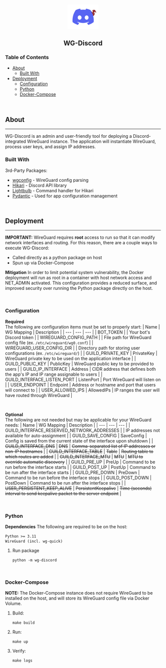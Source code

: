 <!-- PROJECT LOGO -->
<br />
<p align="center">
  <img src="images/logo.png" alt="Logo" width=100>
<p>
<h2 align="center">WG-Discord</h2>

<!-- TABLE OF CONTENTS -->
### Table of Contents

- [About](#about)
  - [Built With](#built-with)
- [Deployment](#deployment)
  - [Configuration](#configuration)
  - [Python](#python)
  - [Docker-Compose](#docker-compose)

&nbsp;

## About

***  
WG-Discord is an admin and user-friendly tool for deploying a Discord-integrated WireGuard instance. The application will instantiate WireGuard, process user keys, and assign IP addresses.

### Built With

3rd-Party Packages:

- [wgconfig](https://github.com/towalink/wgconfig) - WireGuard config parsing
- [Hikari](https://github.com/hikari-py/hikari) - Discord API library
- [Lightbulb](https://github.com/tandemdude/hikari-lightbulb) - Command handler for Hikari
- [Pydantic](https://github.com/pydantic/pydantic) - Used for app configuration management

&nbsp;

## Deployment

***  
**IMPORTANT:** WireGuard requires **root** access to run so that it can modify network interfaces and routing. For this reason, there are a couple ways to execute WG-Discord:

- Called directly as a python package on host
- Spun up via Docker-Compose

**Mitigation** In order to limit potential system vulnerability, the Docker deployment will run as root in a container with host network access and NET_ADMIN activated. This configuration provides a reduced surface, and improved security over running the Python package directly on the host.

&nbsp;

### Configuration

**Required**  
The following are configuration items must be set to properly start:
| Name | WG Mapping | Description |
| --- | --- | --- |
| BOT_TOKEN |  | Your bot's Discord token |
| WIREGUARD_CONFIG_PATH |  | File path for WireGuard config file (ex. `/etc/wireguard/wg0.conf`) |
| WIREGUARD_USER_CONFIG_DIR |  | Directory path for storing user configurations (ex. `/etc/wireguard/`) |
| GUILD_PRIVATE_KEY | PrivateKey | WireGuard private key to be used on the application interface |
| GUILD_PUBLIC_KEY | PublicKey | WireGuard public key to be provided to users |
| GUILD_IP_INTERFACE | Address | CIDR address that defines both the app's IP and IP range assignable to users |
| GUILD_INTERFACE_LISTEN_PORT | ListenPort | Port WireGuard will listen on |
| USER_ENDPOINT | Endpoint | Address or hostname and port that users will connect to |
| USER_ALLOWED_IPS | AllowedIPs | IP ranges the user will have routed through WireGuard |

&nbsp;  

**Optional**  
The following are not needed but may be applicable for your WireGuard needs:
| Name | WG Mapping | Description |
| --- | --- | --- |
| GUILD_INTERFACE_RESERVED_NETWORK_ADDRESSES |  | IP addresses not available for auto-assignment |
| GUILD_SAVE_CONFIG | SaveConfig | Config is saved from the current state of the interface upon shutdown |
| ~~GUILD_INTERFACE_DNS~~ | ~~DNS~~ | ~~Comma-separated list of IP addresses or non-IP hostnames~~ |
| ~~GUILD_INTERFACE_TABLE~~ | ~~Table~~ | ~~Routing table to which routes are added~~ |
| ~~GUILD_INTERFACE_MTU~~ | ~~MTU~~ | ~~MTU to override automatic discovery~~ |
| GUILD_PRE_UP | PreUp | Command to be run before the interface starts |
| GUILD_POST_UP | PostUp | Command to be run after the interface starts |
| GUILD_PRE_DOWN | PreDown | Command to be run before the interface stops |
| GUILD_POST_DOWN | PostDown | Command to be run after the interface stops |
| ~~USER_PERSISTENT_KEEP_ALIVE~~ | ~~PersistentKeepalive~~ | ~~Time (seconds) interval to send keepalive packet to the server endpoint~~ |

&nbsp;

### Python

**Dependencies**
The following are required to be on the host:

```text
Python >= 3.11
WireGuard (incl. wg-quick)
```

1. Run package

    ```text
    python -m wg-discord
    ```

&nbsp;

### Docker-Compose

**NOTE:** The Docker-Compose instance does not require WireGuard to be installed on the host, and will store its WireGuard config file via Docker Volume.

1. Build:

    ```text
    make build
    ```

1. Run:

    ```text
    make up
    ```

1. Verify:

    ```text
    make logs
    ```

